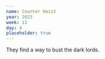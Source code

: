 ```yaml
---
name: Counter Heist
year: 2023
week: 11
day: 4
placeholder: true
---
```


They find a way to bust the dark lords.
